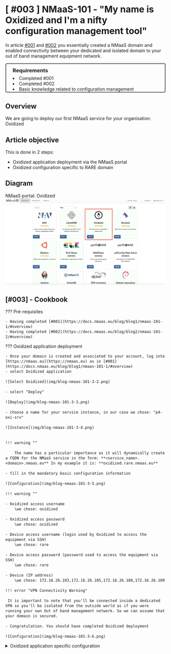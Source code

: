 # [ #003 ] NMaaS-101 - "My name is Oxidized and I'm a nifty configuration management tool"

In article [#001](https://docs.nmaas.eu/blog/blog1/nmaas-101-1/#overview) and [#002](https://docs.nmaas.eu/blog/blog2/nmaas-101-2/#overview) you essentially created a NMaaS domain and enabled connectivity between your dedicated and isolated domain to your out of band management equipment network.

<div style="border: 3px solid gray; border-radius: 5px; padding-left: 20px;">

<h3 style="margin: 0.6em 0 0.4em;">Requirements</h3>
<li>Completed #001</li> 
<li>Completed #002</li>
<li>Basic knowledge related to configuration management</li>

</div>

## Overview

We are going to deploy our first NMaaS service for your organisation: Oxidized

## Article objective

This is done in 2 steps:

- Oxidized application deployment via the NMaaS portal
- Oxidized configuration specific to RARE domain

## Diagram

NMaaS portal: Oxidized
![Diagram](img/blog-nmaas-101-3-1.png)

## [#003] - Cookbook

??? Pré-requisites

    - Having completed [#001](https://docs.nmaas.eu/blog/blog1/nmaas-101-1/#overview)
    - Having completed [#002](https://docs.nmaas.eu/blog/blog2/nmaas-101-2/#overview)



??? Oxidized application deployment

    - Once your domain is created and associated to your account, log into [https://nmaas.eu](https://nmaas.eu) as in [#001](https://docs.nmaas.eu/blog/blog1/nmaas-101-1/#overview)
    - select Oxidized application 

    ![Select Oxidized](img/blog-nmaas-101-3-2.png)

    - select "Deploy" 

    ![Deploy](img/blog-nmaas-101-3-3.png)

    - choose a name for your service instance, in our case we chose: "p4-oxi-srv"

    ![Instance](img/blog-nmaas-101-3-4.png)


    !!! warning ""

        The name has a particular importance as it will dynamically create a FQDN for the NMaaS service in the form: **<service_name>.<domain>.nmaas.eu** In my example it is: **oxidized.rare.nmaas.eu**

    - fill in the mandatory basic configuration information

    ![Configuration](img/blog-nmaas-101-3-5.png)

    !!! warning ""

    - Oxidized access username
        \we chose: oxidized

    - Oxidized access password
        \we chose: oxidized

    - Device access username (login used by Oxidized to access the equipment via SSH)
        \we chose: rare

    - Device access password (password used to access the equipment via SSH)
        \we chose: rare

    - Device (IP address)
        \we chose: 172.16.26.103,172.16.26.105,172.16.26.108,172.16.26.109 

    !!! error "VPN Connectivity Warning"

     It is important to note that you'll be connected inside a dedicated VPN so you'll be isolated from the outside world as if you were running your own Out of band management network. So we can assume that your domain is secured.

    - Congratulation. You should have completed Oxidized deployment

    ![Configuration](img/blog-nmaas-101-3-6.png)



<details>
<summary>Oxidized application specific configuration</summary>

In the RARE domain we had a specific requirement that requires a specific profiles for the RARE network equipment.

We are using then NMaaS configuration feature (also refer to NMaaS configuration process), which actually will provide us the way to alter Oxidized configuration software.
<li>From the NMaaS portal service instance page select "Update configuration" button </li>

<img src="../img/blog-nmaas-101-3-7.png" width="550">

<li>you should be provided a git command that will let you clone your Oxidized NMaaS configuration repository</li>

<img src="../img/blog-nmaas-101-3-8.png" width="550">



</details>

